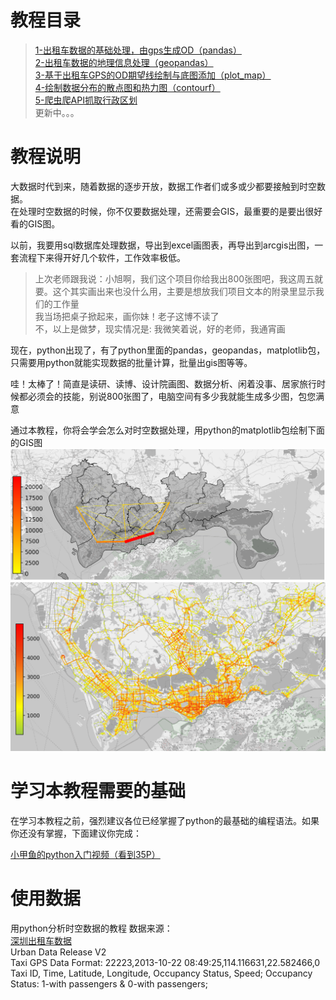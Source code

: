 # 教程目录

>[1-出租车数据的基础处理，由gps生成OD（pandas）](1-taxigps_to_od(pandas).ipynb)  
[2-出租车数据的地理信息处理（geopandas）](2-taxigps_data_geo_processing(geopandas).ipynb)  
[3-基于出租车GPS的OD期望线绘制与底图添加（plot_map）](3-taxigps_data_OD_plot.ipynb)  
[4-绘制数据分布的散点图和热力图（contourf）](4-scatterplot-contourfplot.ipynb)  
[5-爬虫爬API抓取行政区划](5-api_get_xzqh.ipynb)  
更新中。。。

# 教程说明
大数据时代到来，随着数据的逐步开放，数据工作者们或多或少都要接触到时空数据。  
在处理时空数据的时候，你不仅要数据处理，还需要会GIS，最重要的是要出很好看的GIS图。  
  
以前，我要用sql数据库处理数据，导出到excel画图表，再导出到arcgis出图，一套流程下来得开好几个软件，工作效率极低。  

>上次老师跟我说：小旭啊，我们这个项目你给我出800张图吧，我这周五就要。这个其实画出来也没什么用，主要是想放我们项目文本的附录里显示我们的工作量  
我当场把桌子掀起来，画你妹！老子这博不读了  
不，以上是做梦，现实情况是: 我微笑着说，好的老师，我通宵画  


现在，python出现了，有了python里面的pandas，geopandas，matplotlib包，只需要用python就能实现数据的批量计算，批量出gis图等等。  
  
哇！太棒了！简直是读研、读博、设计院画图、数据分析、闲着没事、居家旅行时候都必须会的技能，别说800张图了，电脑空间有多少我就能生成多少图，包您满意

通过本教程，你将会学会怎么对时空数据处理，用python的matplotlib包绘制下面的GIS图  
<img src="resource/map-example.png" style="width:600px">
<img src="resource/heatmap-example.png" style="width:600px">

# 学习本教程需要的基础
在学习本教程之前，强烈建议各位已经掌握了python的最基础的编程语法。如果你还没有掌握，下面建议你完成：

[小甲鱼的python入门视频（看到35P）](https://www.bilibili.com/video/av27789609?from=search&seid=5111701058031824734)  


# 使用数据
用python分析时空数据的教程
数据来源：  
[深圳出租车数据](https://www.cs.rutgers.edu/~dz220/data.html)  
Urban Data Release V2  
Taxi GPS Data Format: 22223,2013-10-22 08:49:25,114.116631,22.582466,0  
Taxi ID, Time, Latitude, Longitude, Occupancy Status, Speed; Occupancy Status: 1-with passengers & 0-with passengers;  
    


